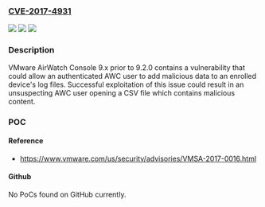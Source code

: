 ### [CVE-2017-4931](https://cve.mitre.org/cgi-bin/cvename.cgi?name=CVE-2017-4931)
![](https://img.shields.io/static/v1?label=Product&message=VMware%20AirWatch%20Console%20(AWC)&color=blue)
![](https://img.shields.io/static/v1?label=Version&message=9.x%20before%209.2.0%20&color=brightgreen)
![](https://img.shields.io/static/v1?label=Vulnerability&message=CSV%20file%20integrity%20vulnerability&color=brightgreen)

### Description

VMware AirWatch Console 9.x prior to 9.2.0 contains a vulnerability that could allow an authenticated AWC user to add malicious data to an enrolled device's log files. Successful exploitation of this issue could result in an unsuspecting AWC user opening a CSV file which contains malicious content.

### POC

#### Reference
- https://www.vmware.com/us/security/advisories/VMSA-2017-0016.html

#### Github
No PoCs found on GitHub currently.

